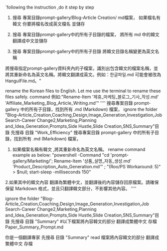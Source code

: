 `following the instruction ,do it step by step

1. 搜尋 專案目錄prompt-gallery/Blog-Article Creation/ md檔案， 如果檔名有韓文 你要將檔名改成英文檔名 並儲存
1. 搜尋 專案目錄prompt-gallery中的所有子目錄的檔案， 將所有 md 中的韓文 翻譯成中文並儲存


1. 搜尋 專案目錄prompt-gallery中的所有子目錄 將韓文目錄名稱變更為英文名稱 


將搜尋指定prompt-gallery資料夾內的子檔案，識別出包含韓文的檔案名稱，並將其重新命名為英文名稱。將韓文翻譯成英文。例如：한글파일.md 可能會被改為 HangulFile.md。"

rename the Korean files to English. Let me use the terminal to rename these files safely. 
command 例如:"Rename-Item '제휴_마케팅_블로그_기사_작성.md' 'Affiliate_Marketing_Blog_Article_Writing.md'"
''''
搜尋專案目錄 prompt-gallery 中的所有子目錄，找到所有 .md (Markdown) 檔案，
 ignore the folder  "Blog-Article_Creation,Coaching,Design,Image_Generation,Investigation,Job Search-Career Change2,Marketing,Planning and_Idea_Generation,Prompts,Side Hustle,Slide Creation,SNS,Summary"目錄
先搜尋 目錄 "Work_Efficiency"
搜尋專案目錄 prompt-gallery 中的所有子目錄，找到所有 .md (Markdown) 檔案，
1. 如果檔案名稱有韓文 ,將其重新命名為英文名稱。
rename command example as below:
"powershell -Command "cd 'prompt-gallery/Marketing/'; Rename-Item '상품_설명_자동_생성.md' 'Product_Description_Auto_Generation.md'" ; "(Roo/PS Workaround: 5)" > $null; start-sleep -milliseconds 150"

2.如果其中的韓文內容 翻譯為繁體中文，並翻譯後的內容儲存回原檔案。請確保保留 Markdown 格式，並且只翻譯韓文部分，不影響其他內容。
''''


 ignore the folder  "Blog-Article_Creation,Coaching,Design,Image_Generation,Investigation,Job Search-Career Change2,Marketing,Planning and_Idea_Generation,Prompts,Side Hustle,Slide Creation,SNS,Summary"目錄
先搜尋 目錄 "Summary"
#以下檔案將內容韓文的部分 翻譯成繁體中文 存檔
Paper_Summary_Prompt.md


你是一個翻譯專家 先搜尋 目錄 "Summary"
read 檔案將內容韓文的部分 翻譯成繁體中文 存檔
